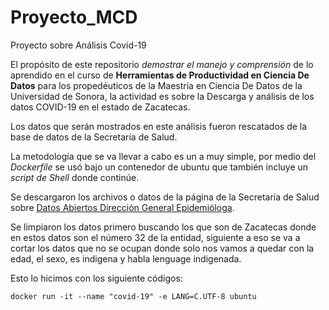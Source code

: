 # Proyecto_MCD
Proyecto sobre Análisis Covid-19

El propósito de este repositorio *demostrar el manejo y comprensión* de lo aprendido en el  curso de **Herramientas de Productividad en Ciencia De Datos** para los propedéuticos de la Maestría en Ciencia De Datos de la Universidad de Sonora, la actividad es sobre la Descarga y análisis de los datos COVID-19 en el estado de Zacatecas.

Los datos que serán mostrados en este análisis fueron rescatados de la base de datos de la Secretaría de Salud.

La metodología que se va llevar a cabo es un a muy simple, por medio del *Dockerfile* se usó bajo un contenedor de ubuntu que también incluye un *script de Shell* donde continúe.

Se descargaron los archivos o datos de la página de la Secretaría de Salud sobre [Datos Abiertos Dirección General Epidemióloga](https://www.gob.mx/salud/documentos/datos-abiertos-152127).

Se limpiaron los datos primero buscando los que son de Zacatecas donde en estos datos son el número 32 de la entidad, siguiente a eso se va a cortar los datos que no se ocupan donde solo nos vamos a quedar con la edad, el sexo, es indigena y habla lenguage indigenada.

Esto lo hicimos con los siguiente códigos: 

```
docker run -it --name "covid-19" -e LANG=C.UTF-8 ubuntu
```

